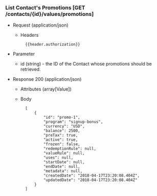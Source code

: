 ### List Contact's Promotions [GET /contacts/{id}/values/promotions]

+ Request (application/json)
    + Headers

            {{header.authorization}}

+ Parameter
    + id (string) - the ID of the Contact whose promotions should be retrieved.

+ Response 200 (application/json)
    + Attributes (array[Value])

    + Body

            [
                {
                    "id": "promo-1",
                    "program": "signup-bonus",
                    "currency": "USD",
                    "balance": 2500,
                    "preTax": true,
                    "active": true,
                    "frozen": false,
                    "redemptionRule": null,
                    "valueRule": null,
                    "uses": null,
                    "startDate": null,
                    "endDate": null,
                    "metadata": null,
                    "createdDate": "2018-04-17T23:20:08.404Z",
                    "updatedDate": "2018-04-17T23:20:08.404Z"
                }
            ]
